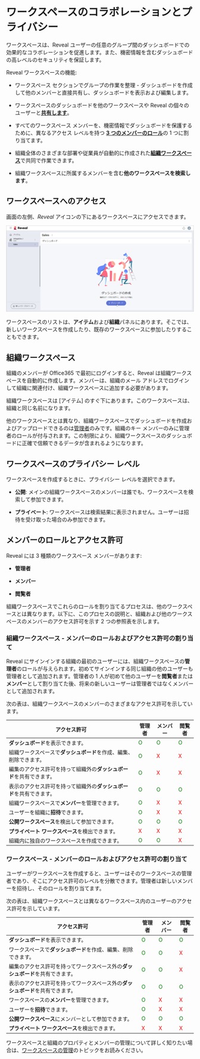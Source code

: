 # ワークスペースのコラボレーションとプライバシー

ワークスペースは、Reveal ユーザーの任意のグループ間のダッシュボードでの効果的なコラボレーションを促進します。また、機密情報を含むダッシュボードの高レベルのセキュリティを保証します。

Reveal ワークスペースの機能:

  - ワークスペース セクションでグループの作業を整理 - ダッシュボードを作成して他のメンバーと直接共有し、ダッシュボードを表示および編集します。

  - ワークスペースのダッシュボードを他のワークスペースや Reveal の個々のユーザーと[**共有します**](~/jp/dashboards/sharing-dashboards/share-a-dashboard.md)。

  - すべてのワークスペース メンバーを、機密情報でダッシュボードを保護するために、異なるアクセス レベルを持つ [**3 つのメンバーのロール**](#members-roles-permissions)の 1 つに割り当てます。

  - 組織全体のさまざまな部署や従業員が自動的に作成された[**組織ワークスペース**](#organization-workspace)で共同で作業できます。

  - 組織ワークスペースに所属するメンバーを含む**他のワークスペースを検索します**。

## ワークスペースへのアクセス


画面の左側、*Reveal* アイコンの下にあるワークスペースにアクセスできます。

<img src="../dashboards/images/create-new-dashboard.png" alt="Accessing workspaces popover menu" class="responsive-img"/>

ワークスペースのリストは、**アイテム**および**組織**パネルにあります。そこでは、新しいワークスペースを作成したり、既存のワークスペースに参加したりすることもできます。


<a name='organization-workspace'></a>
## 組織ワークスペース

組織のメンバーが Office365 で最初にログインすると、Reveal は組織ワークスペースを自動的に作成します。メンバーは、組織のメール アドレスでログインして組織に関連付け、組織ワークスペースに追加する必要があります。

組織ワークスペースは [アイテム] のすぐ下にあります。このワークスペースは、組織と同じ名前になります。

他のワークスペースとは異なり、組織ワークスペースでダッシュボードを作成およびアップロードできるのは[管理者](#members-roles-permissions)のみです。組織のキー メンバーのみに管理者のロールが付与されます。この制限により、組織ワークスペースのダッシュボードに正確で信頼できるデータが含まれるようになります。

<a name='workspace-privacy-levels'></a>
## ワークスペースのプライバシー レベル

ワークスペースを作成するときに、プライバシー レベルを選択できます。

  - **公開**: メインの組織ワークスペースのメンバーは誰でも、ワークスペースを検索して参加できます。
    
  - **プライベート**: ワークスペースは検索結果に表示されません。ユーザーは招待を受け取った場合のみ参加できます。

<a name='members-roles-permissions'></a>
## メンバーのロールとアクセス許可

Reveal には 3 種類のワークスペース メンバーがあります:

  - **管理者**

  - **メンバー**

  - **閲覧者**

組織ワークスペースでこれらのロールを割り当てるプロセスは、他のワークスペースとは異なります。以下に、このプロセスの説明と、組織および他のワークスペースのメンバーのアクセス許可を示す 2 つの参照表を示します。

### 組織ワークスペース - メンバーのロールおよびアクセス許可の割り当て

Reveal にサインインする組織の最初のユーザーには、組織ワークスペースの**管理者**のロールが与えられます。初めてサインインする同じ組織の他のユーザーも管理者として追加されます。管理者の 1 人が初めて他のユーザーを**閲覧者**または**メンバー**として割り当てた後、将来の新しいユーザーは管理者ではなくメンバーとして追加されます。

次の表は、組織ワークスペースのメンバーのさまざまなアクセス許可を示しています。

| アクセス許可                                                      | 管理者                                   | メンバー                                  | 閲覧者                                  |
| --------------------------------------------------------------- | --------------------------------------- | --------------------------------------- | --------------------------------------- |
| **ダッシュボード**を表示できます。                                         | <span style="color: #007F00">O</span> | <span style="color: #007F00">O</span> | <span style="color: #007F00">O</span> |
| 組織ワークスペースで**ダッシュボード**を作成、編集、削除できます。                 | <span style="color: #007F00">O</span> | <span style="color: #FF0000">X</span>  | <span style="color: #FF0000">X</span>  |
| 編集のアクセス許可を持って組織外の**ダッシュボード**を共有できます。  | <span style="color: #007F00">O</span> | <span style="color: #FF0000">X</span>  | <span style="color: #FF0000">X</span>  |
| 表示のアクセス許可を持って組織外の**ダッシュボード**を共有できます。  | <span style="color: #007F00">O</span> | <span style="color: #007F00">O</span> | <span style="color: #007F00">O</span> |
| 組織ワークスペースで**メンバー**を管理できます。           | <span style="color: #007F00">O</span> | <span style="color: #FF0000">X</span>  | <span style="color: #FF0000">X</span>  |
| ユーザーを組織に**招待**できます。                               | <span style="color: #007F00">O</span> | <span style="color: #FF0000">X</span>  | <span style="color: #FF0000">X</span>  |
| **公開ワークスペース**を検出して参加できます。                           | <span style="color: #007F00">O</span> | <span style="color: #007F00">O</span> | <span style="color: #007F00">O</span> |
| **プライベート ワークスペース**を検出できます。                                      | <span style="color: #FF0000">X</span>  | <span style="color: #FF0000">X</span>  | <span style="color: #FF0000">X</span>  |
| 組織内に独自のワークスペースを作成できます。 | <span style="color: #007F00">O</span> | <span style="color: #007F00">O</span> | <span style="color: #FF0000">X</span>  |

### ワークスペース - メンバーのロールおよびアクセス許可の割り当て

ユーザーがワークスペースを作成すると、ユーザーはそのワークスペースの管理者であり、そこにアクセス許可のレベルを分散できます。管理者は新しいメンバーを招待し、そのロールを割り当てます。

次の表は、組織ワークスペースとは異なるワークスペース内のユーザーのアクセス許可を示しています。

| アクセス許可                                                      | 管理者                                   | メンバー                                  | 閲覧者                                  |
| --------------------------------------------------------------- | --------------------------------------- | --------------------------------------- | --------------------------------------- |
| **ダッシュボード**を表示できます。                                         | <span style="color: #007F00">O</span> | <span style="color: #007F00">O</span> | <span style="color: #007F00">O</span> |
| ワークスペースで**ダッシュボード**を作成、編集、削除できます。                           | <span style="color: #007F00">O</span> | <span style="color: #007F00">O</span> | <span style="color: #FF0000">X</span>  |
| 編集のアクセス許可を持ってワークスペース外の**ダッシュボード**を共有できます。 | <span style="color: #007F00">O</span> | <span style="color: #007F00">O</span> | <span style="color: #FF0000">X</span>  |
| 表示のアクセス許可を持ってワークスペース外の**ダッシュボード**を共有できます。 | <span style="color: #007F00">O</span> | <span style="color: #007F00">O</span> | <span style="color: #007F00">O</span> |
| ワークスペースの**メンバー**を管理できます。                                     | <span style="color: #007F00">O</span> | <span style="color: #FF0000">X</span>  | <span style="color: #FF0000">X</span>  |
| ユーザーを**招待**できます。                             | <span style="color: #007F00">O</span> | <span style="color: #FF0000">X</span>  | <span style="color: #FF0000">X</span>  |
| **公開ワークスペース**にメンバーとして参加できます。                           | <span style="color: #007F00">O</span> | <span style="color: #007F00">O</span> | <span style="color: #007F00">O</span> |
| **プライベート ワークスペース**を検出できます。                                      | <span style="color: #FF0000">X</span>  | <span style="color: #FF0000">X</span>  | <span style="color: #FF0000">X</span>  |

ワークスペースと組織のプロパティとメンバーの管理について詳しく知りたい場合は、[ワークスペースの管理](managing-your-workspace.md)のトピックをお読みください。
